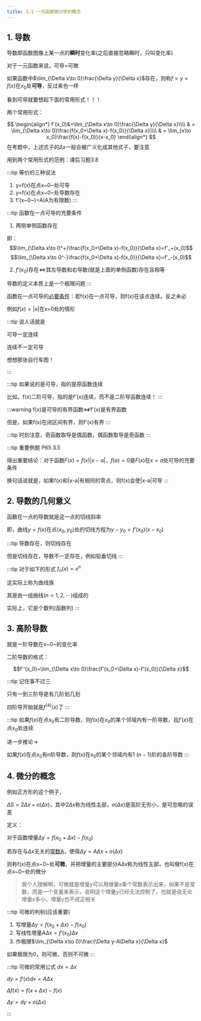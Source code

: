```yaml
---
title: 3.1 一元函数微分学的概念
---
```


## 1. 导数

导数即函数图像上某一点的**瞬时**变化率(之后直接忽略瞬时，只叫变化率)

对于一元函数来说，可导=可微

如果函数中$\lim_{\Delta x\to 0}\frac{\Delta y}{\Delta x}$存在，则称$f=y=f(x)$在$x_0$处**可导**，反过来也一样

看到可导就要想起下面的常用形式！！！

两个常用形式：

$$
\begin{align*}
f'(x_0)&=\lim_{\Delta x\to 0}\frac{\Delta y}{\Delta x}\\\\
& = \lim_{\Delta x\to 0}\frac{f(x_0+\Delta x)-f(x_0)}{\Delta x}\\\\
& = \lim_{x\to x_0}\frac{f(x)-f(x_0)}{x-x_0}
\end{align*}
$$
在考题中，上述式子的$\Delta x$一般会被广义化成其他式子，要注意

用到两个常用形式的范例：课后习题3.8

:::tip 等价的三种说法
1. y=f(x)在点x~0~处可导
2. y=f(x)在点x~0~处导数存在
3. f'(x~0~)=A(A为有限数)
:::

:::tip 函数在一点可导的充要条件
1. 两侧单侧函数存在

即：
$$\lim_{\Delta x\to 0^+}\frac{f(x_0+\Delta x)-f(x_0)}{\Delta x}=f'_+(x_0)$$
$$\lim_{\Delta x\to 0^-}\frac{f(x_0+\Delta x)-f(x_0)}{\Delta x}=f'_-(x_0)$$

2. $f'(x_0)$存在$\Leftrightarrow$其左导数和右导数(就是上面的单侧函数)存在且相等

导数的定义本质上是一个极限问题
:::

函数在一点可导的<u>必要条件</u>：若f(x)在一点可导，则f(x)在该点连续。反之未必

例如$f(x)=|x|$在x=0处的情形

:::tip 
说人话就是

可导一定连续

连续不一定可导

想想那张自行车图！

:::

:::tip
如果说的是可导，指的是原函数连续

比如，f(x)二阶可导，指的是f'(x)连续，而不是二阶导函数连续！
:::

:::warning
f(x)是可导的有界函数$\not\Leftrightarrow$f'(x)是有界函数

但是，如果f(x)在闭区间有界，则f'(x)有界
:::

:::tip
时刻注意，奇函数取导是偶函数，偶函数取导是奇函数
:::

:::tip 重要例题
P65 3.5

得出重要结论：对于函数$F(x)=f(x)|x-a|$，$f(a)=0$是$F(x)$在$x=a$处可导的充要条件

换句话说就是，如果f(x)和|x-a|有相同的零点，则f(x)会使|x-a|可导
:::

## 2. 导数的几何意义

函数在一点的导数就是这一点的切线斜率

即，曲线$y=f(x)$在点$(x_0,y_0)$处的切线方程为$y-y_0=f'(x_0)(x-x_0)$

:::tip
导数存在，则切线存在

但是切线存在，导数不一定存在，例如铅垂切线
:::

:::tip 对于如下的形式
$f_n(x)=x^n$

这实际上称为曲线族

其是由一组曲线($n=1,2,\cdots$)组成的

实际上，它是个数列(函数列)
:::

## 3. 高阶导数

就是一阶导数在x~0~的变化率

二阶导数的格式：

$$f''(x_0)=\lim_{\Delta x\to 0}\frac{f'(x_0+\Delta x)-f'(x_0)}{\Delta x}$$

:::tip
记住事不过三

只有一到三阶导是有几阶划几划

四阶导开始就是$f^{(4)}(x)$了
:::

:::tip
如果$f(x)$在点$x_0$有二阶导数，则$f(x)$在$x_0$的某个邻域内有一阶导数，且$f'(x)$在点$x_0$处连续

进一步推论->

如果$f(x)$在点$x_0$有n阶导数，则$f(x)$在$x_0$的某个邻域内有$1~(n-1)$阶的各阶导数
:::

## 4. 微分的概念

例如正方形的这个例子，

$\Delta S=2\Delta x+o(\Delta x)$，其中$2\Delta x$称为线性主部，$o(\Delta x)$是高阶无穷小，是可忽略的误差

定义：

对于函数增量$\Delta y=f(x_0+\Delta x)-f(x_0)$

若存在与$\Delta x$无关的<u>常数A</u>，使得$\Delta y=A\Delta x+o(\Delta x)$

则称f(x)在点x~0~处**可微**，并把增量的主要部分$A\Delta x$称为线性主部，也叫做f(x)在点x~0~处的微分

>我个人理解啊，可微就是增量y可以用增量x乘个常数表示出来，如果不是常数，而是一个变量来表示，说明这个增量y已经无法控制了，也就是说无论增量x多小，增量y也不成正相关

:::tip 可微的判别(应该重要)
1. 写增量$\Delta y = f(x_0+\Delta x)-f(x_0)$
2. 写线性增量$A\Delta x=f'(x_0)\Delta x$
3. 作极限$\lim_{\Delta x\to 0}\frac{\Delta y-A\Delta x}{\Delta x}$

如果极限为0，则可微，否则不可微
:::

:::tip 可微的常用公式
$dx = \Delta x$

$dy = f'(x)dx = A\Delta x$

$\Delta f(x)=f(x+\Delta x)-f(x)$

$\Delta y=dy+o(\Delta x)$




:::




